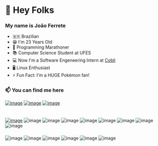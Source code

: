 # 🦦 Hey Folks 

### My name is João Ferrete 

- 🇧🇷 Brazilian 
- 😁 I'm 23 Years Old
- 🏃 Programming Marathoner
- 📚 Computer Science Student at UFES
- 💻 Now I'm a Software Engeneering Intern at [Cobli](https://www.cobli.co/)
- 🖥️ Linux Enthusiast
- ⚡ Fun Fact: I'm a HUGE Pokémon fan! 

### 📫 You can find me here 
[![image](https://img.shields.io/badge/LinkedIn-0077B5?style=for-the-badge&logo=linkedin&logoColor=white)](https://linkedin.com/in/jo%C3%A3o-paulo-ferrete-aa6654141) 
[![image](https://img.shields.io/badge/Instagram-E4405F?style=for-the-badge&logo=instagram&logoColor=white)](https://www.instagram.com/joaoferrete/)
[![image](https://img.shields.io/badge/Telegram-2CA5E0?style=for-the-badge&logo=telegram&logoColor=white)](https://telegram.me/joaoferrete)

###
#
[![image](https://user-images.githubusercontent.com/43282603/208196972-29c04812-21af-47a3-b272-d02ee4bcf2cd.png)]() ![image](https://img.shields.io/badge/C%2B%2B-00599C?style=for-the-badge&logo=c%2B%2B&logoColor=white) ![image](https://img.shields.io/badge/Kotlin-0095D5?&style=for-the-badge&logo=kotlin&logoColor=white) ![image](https://img.shields.io/badge/PHP-777BB4?style=for-the-badge&logo=php&logoColor=white) ![image](https://img.shields.io/badge/Python-FFD43B?style=for-the-badge&logo=python&logoColor=blue) ![image](https://img.shields.io/badge/Scala-DC322F?style=for-the-badge&logo=scala&logoColor=white) ![image](https://img.shields.io/badge/TypeScript-007ACC?style=for-the-badge&logo=typescript&logoColor=white) ![image](https://img.shields.io/badge/HTML5-E34F26?style=for-the-badge&logo=html5&logoColor=white) ![image](https://img.shields.io/badge/CSS3-1572B6?style=for-the-badge&logo=css3&logoColor=white)
###
![image](https://img.shields.io/badge/Spring_Boot-F2F4F9?style=for-the-badge&logo=spring-boot) ![image](	https://img.shields.io/badge/Jupyter-F37626.svg?&style=for-the-badge&logo=Jupyter&logoColor=white) ![image](https://img.shields.io/badge/Laravel-FF2D20?style=for-the-badge&logo=laravel&logoColor=white) ![image](https://img.shields.io/badge/React-20232A?style=for-the-badge&logo=react&logoColor=61DAFB) ![image](https://img.shields.io/badge/Apache_Spark-FFFFFF?style=for-the-badge&logo=apachespark&logoColor=#E35A16) ![image](https://img.shields.io/badge/Qt-41CD52?style=for-the-badge&logo=qt&logoColor=white)
